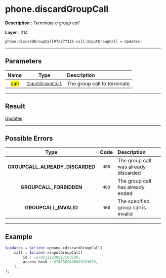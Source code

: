 # phone.discardGroupCall

**Description** : *Terminate a group call*

**Layer** : 214

```tl
phone.discardGroupCall#7a777135 call:InputGroupCall = Updates;
```

---

## Parameters

| Name | Type | Description |
| :---: | :---: | :--- |
| <mark>call</mark> | [`InputGroupCall`](type/InputGroupCall) | The group call to terminate |

---

## Result

[Updates](type/Updates)

---

## Possible Errors

| Type | Code | Description |
| :---: | :---: | :--- |
| **GROUPCALL_ALREADY_DISCARDED** | `400` | The group call was already discarded |
| **GROUPCALL_FORBIDDEN** | `403` | The group call has already ended |
| **GROUPCALL_INVALID** | `400` | The specified group call is invalid |

---

## Example

```php
$updates = $client->phone->discardGroupCall(
	call : $client->inputGroupCall(
		id : -2708111230817160530,
		access_hash : 6747569480883993076,
	),
);
```